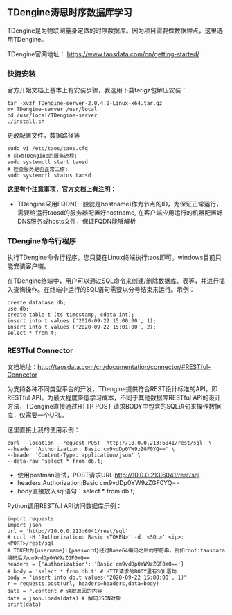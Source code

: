 ## TDengine涛思时序数据库学习

TDengine是为物联网量身定做的时序数据库。因为项目需要做数据埋点，这里选用TDengine。

TDengine官网地址：
https://www.taosdata.com/cn/getting-started/

### 快捷安装
官方开始文档上基本上有安装步骤，我选用下载tar.gz包解压安装：
```$xslt
tar -xvzf TDengine-server-2.0.4.0-Linux-x64.tar.gz
mv TDengine-server /usr/local
cd /usr/local/TDengine-server
./install.sh 
```

更改配置文件，数据路径等
```$xslt
sudo vi /etc/taos/taos.cfg 
# 启动TDengine的服务进程:
sudo systemctl start taosd
# 检查服务是否正常工作:
sudo systemctl status taosd
```

**这里有个注意事项，官方文档上有注明：**
- TDengine采用FQDN(一般就是hostname)作为节点的ID，为保证正常运行，需要给运行taosd的服务器配置好hostname, 在客户端应用运行的机器配置好DNS服务或hosts文件，保证FQDN能够解析


### TDengine命令行程序
执行TDengine命令行程序，您只要在Linux终端执行taos即可。windows目前只能安装客户端。

在TDengine终端中，用户可以通过SQL命令来创建/删除数据库、表等，并进行插入查询操作。在终端中运行的SQL语句需要以分号结束来运行。示例：
```$xslt
create database db;
use db;
create table t (ts timestamp, cdata int);
insert into t values ('2020-09-22 15:00:00', 1);
insert into t values ('2020-09-22 15:01:00', 2);
select * from t;
```

### RESTful Connector
文档地址：http://taosdata.com/cn/documentation/connector/#RESTful-Connector

为支持各种不同类型平台的开发，TDengine提供符合REST设计标准的API，即RESTful API。为最大程度降低学习成本，不同于其他数据库RESTful API的设计方法，TDengine直接通过HTTP POST 请求BODY中包含的SQL语句来操作数据库，仅需要一个URL。

这里直接上我的使用示例：
```$xslt
curl --location --request POST 'http://10.0.0.213:6041/rest/sql' \
--header 'Authorization: Basic cm9vdDp0YW9zZGF0YQ==' \
--header 'Content-Type: application/json' \
--data-raw 'select * from db.t;'
```
- 使用postman测试，POST请求URL:http://10.0.0.213:6041/rest/sql
- headers:Authorization:Basic cm9vdDp0YW9zZGF0YQ==
- body直接放入sql语句：select * from db.t;

Python调用RESTful API访问数据库示例：
```$xslt
import requests
import json
url = 'http://10.0.0.213:6041/rest/sql'
# curl -H 'Authorization: Basic <TOKEN>' -d '<SQL>' <ip>:<PORT>/rest/sql
# TOKEN为{username}:{password}经过Base64编码之后的字符串，例如root:taosdata编码后为cm9vdDp0YW9zZGF0YQ==
headers = {'Authorization': 'Basic cm9vdDp0YW9zZGF0YQ=='}
# body = 'select * from db.t' # HTTP请求的BODY里有SQL语句
body = "insert into db.t values('2020-09-22 15:00:00', 1)"
r = requests.post(url, headers=headers,data=body)
data = r.content # 读取返回的内容
data = json.loads(data) # 解码JSON对象
print(data)
```

